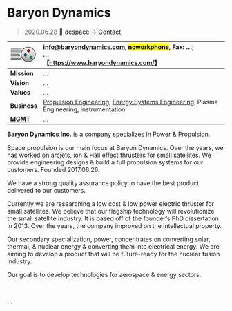 # Baryon Dynamics
> 2020.06.28 [🚀](../index/index.md) [despace](index.md) → [Contact](contact.md)

|[![](f/con/b/baryon_dynamics_logo1_thumb.png)](f/con/b/baryon_dynamics_logo1.png)|<info@baryondynamics.com>, <mark>noworkphone</mark>, Fax: …;<br> *…*<br> 【<https://www.baryondynamics.com/>】|
|:--|:--|
|**Mission**|…|
|**Vision**|…|
|**Values**|…|
|**Business**|[Propulsion Engineering](ps.md), [Energy Systems Engineering](sps.md), Plasma Engineering, Instrumentation|
|**[MGMT](mgmt.md)**|…|

**Baryon Dynamics Inc.** is a company specializes in Power & Propulsion.

Space propulsion is our main focus at Baryon Dynamics. Over the years, we has worked on arcjets, ion & Hall effect thrusters for small satellites.  We provide engineering designs & build a full propulsion systems for our customers. Founded 2017.06.26.

We have a strong quality assurance policy to have the best product delivered to our customers.

Currently we are researching a low cost & low power electric thruster for small satellites. We believe that our flagship technology will revolutionize the small satellite industry. It is based off of the founder’s PhD dissertation in 2013. Over the years, the company improved on the intellectual property.

Our secondary specialization, power, concentrates on converting solar, thermal, & nuclear energy & converting them into electrical energy. We are aiming to develop a product that will be future-ready for the nuclear fusion industry.

​Our goal is to develop technologies for aerospace & energy sectors.

<p style="page-break-after:always"> </p>

…
